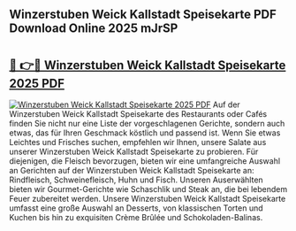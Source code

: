## Winzerstuben Weick Kallstadt Speisekarte PDF Download Online 2025 mJrSP

# <h2><a href="http://gc5yum.nevu.top/?p=Winzerstuben+Weick+Kallstadt+Speisekarte">🔗 👉🔴 Winzerstuben Weick Kallstadt Speisekarte 2025 PDF</a></h2>

[![Winzerstuben Weick Kallstadt Speisekarte 2025 PDF](https://i.imgur.com/dBaPXMq.png)](http://gc5yum.nevu.top/?p=Winzerstuben+Weick+Kallstadt+Speisekarte)
Auf der Winzerstuben Weick Kallstadt Speisekarte des Restaurants oder Cafés finden Sie nicht nur eine Liste der vorgeschlagenen Gerichte, sondern auch etwas, das für Ihren Geschmack köstlich und passend ist. Wenn Sie etwas Leichtes und Frisches suchen, empfehlen wir Ihnen, unsere Salate aus unserer Winzerstuben Weick Kallstadt Speisekarte zu probieren. Für diejenigen, die Fleisch bevorzugen, bieten wir eine umfangreiche Auswahl an Gerichten auf der Winzerstuben Weick Kallstadt Speisekarte an: Rindfleisch, Schweinefleisch, Huhn und Fisch. Unseren Auserwählten bieten wir Gourmet-Gerichte wie Schaschlik und Steak an, die bei lebendem Feuer zubereitet werden. Unsere Winzerstuben Weick Kallstadt Speisekarte umfasst eine große Auswahl an Desserts, von klassischen Torten und Kuchen bis hin zu exquisiten Crème Brûlée und Schokoladen-Balinas.
